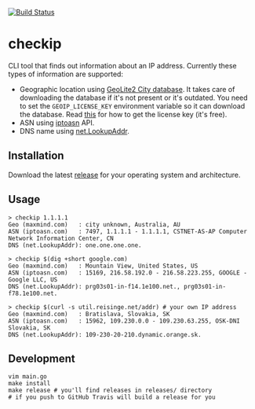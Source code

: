 [![Build Status](https://travis-ci.org/jreisinger/checkip.svg?branch=master)](https://travis-ci.org/jreisinger/checkip)

# checkip

CLI tool that finds out information about an IP address. Currently these types of information are supported:

* Geographic location using [GeoLite2 City database](https://dev.maxmind.com/geoip/geoip2/geolite2/). It takes care of downloading the database if it's not present or it's outdated. You need to set the `GEOIP_LICENSE_KEY` environment variable so it can download the database. Read [this](https://dev.maxmind.com/geoip/geoip2/geolite2/#Download_Access) for how to get the license key (it's free).
* ASN using [iptoasn](https://iptoasn.com/) API.
* DNS name using [net.LookupAddr](https://golang.org/pkg/net/#LookupAddr).

## Installation

Download the latest [release](https://github.com/jreisinger/checkip/releases) for your operating system and architecture.

## Usage

```
> checkip 1.1.1.1
Geo (maxmind.com)   : city unknown, Australia, AU
ASN (iptoasn.com)   : 7497, 1.1.1.1 - 1.1.1.1, CSTNET-AS-AP Computer Network Information Center, CN
DNS (net.LookupAddr): one.one.one.one.

> checkip $(dig +short google.com)
Geo (maxmind.com)   : Mountain View, United States, US
ASN (iptoasn.com)   : 15169, 216.58.192.0 - 216.58.223.255, GOOGLE - Google LLC, US
DNS (net.LookupAddr): prg03s01-in-f14.1e100.net., prg03s01-in-f78.1e100.net.

> checkip $(curl -s util.reisinge.net/addr) # your own IP address
Geo (maxmind.com)   : Bratislava, Slovakia, SK
ASN (iptoasn.com)   : 15962, 109.230.0.0 - 109.230.63.255, OSK-DNI Slovakia, SK
DNS (net.LookupAddr): 109-230-20-210.dynamic.orange.sk.
```

## Development

```
vim main.go
make install
make release # you'll find releases in releases/ directory
# if you push to GitHub Travis will build a release for you
```

